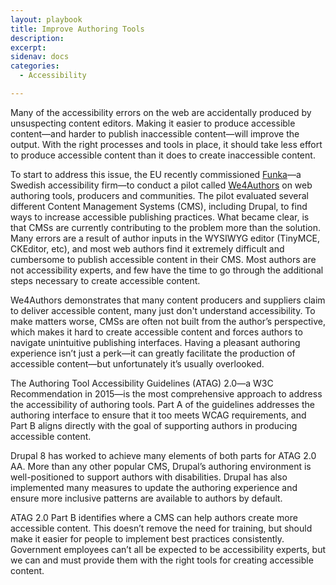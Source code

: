```yaml
---
layout: playbook
title: Improve Authoring Tools
description: 
excerpt: 
sidenav: docs
categories:
  - Accessibility

---
```


Many of the accessibility errors on the web are accidentally produced by unsuspecting content editors. Making it easier to produce accessible content—and harder to publish inaccessible content—will improve the output. With the right processes and tools in place, it should take less effort to produce accessible content than it does to create inaccessible content.

To start to address this issue, the EU recently commissioned [Funka](https://www.funka.com/)—a Swedish accessibility firm—to conduct a pilot called [We4Authors](https://www.funka.com/en/projekt/we4authors/) on web authoring tools, producers and communities. The pilot evaluated several different Content Management Systems (CMS), including Drupal, to find ways to increase accessible publishing practices. What became clear, is that CMSs are currently contributing to the problem more than the solution. Many errors are a result of author inputs in the WYSIWYG editor (TinyMCE, CKEditor, etc), and most web authors find it extremely difficult and cumbersome to publish accessible content in their CMS. Most authors are not accessibility experts, and few have the time to go through the additional steps necessary to create accessible content.

We4Authors demonstrates that many content producers and suppliers claim to deliver accessible content, many just don't understand accessibility. To make matters worse, CMSs are often not built from the author’s perspective, which makes it hard to create accessible content and forces authors to navigate unintuitive publishing interfaces. Having a pleasant authoring experience isn’t just a perk—it can greatly facilitate the production of accessible content—but unfortunately it’s usually overlooked.

The Authoring Tool Accessibility Guidelines (ATAG) 2.0—a W3C Recommendation in 2015—is the most comprehensive approach to address the accessibility of authoring tools. Part A of the guidelines addresses the authoring interface to ensure that it too meets WCAG requirements, and Part B aligns directly with the goal of supporting authors in producing accessible content.

Drupal 8 has worked to achieve many elements of both parts for ATAG 2.0 AA. More than any other popular CMS, Drupal’s authoring environment is well-positioned to support authors with disabilities. Drupal has also implemented many measures to update the authoring experience and ensure more inclusive patterns are available to authors by default.

ATAG 2.0 Part B identifies where a CMS can help authors create more accessible content. This doesn’t remove the need for training, but should make it easier for people to implement best practices consistently. Government employees can’t all be expected to be accessibility experts, but we can and must provide them with the right tools for creating accessible content.
